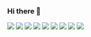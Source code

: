 ### Hi there 👋

<!--
**kaia-dan/kaia-dan** is a ✨ _special_ ✨ repository because its `README.md` (this file) appears on your GitHub profile.

Here are some ideas to get you started:

- 🔭 I’m currently working on ...
- 🌱 I’m currently learning ...
- 👯 I’m looking to collaborate on ...
- 🤔 I’m looking for help with ...
- 💬 Ask me about ...
- 📫 How to reach me: ...
- 😄 Pronouns: ...
- ⚡ Fun fact: ...
-->
<!-- 이름 : 뱃지에 쓸 이름(내용)
색상코드 : # 제외하고 입력 (ex. #FFCA28 -> FFCA28)
로고명 : 아이콘 이름 정확하게 입력
로고색 : 로고의 색깔 (보통 뱃지 배경이 흰색이라면 검은색으로, 그 외에는 흰색으로 설정) -->
<!-- <img src="https://img.shields.io/badge/이름-색상코드?style=flat-square&logo=로고명&logoColor=로고색"/> -->

<!-- HTML -->
<img src="https://img.shields.io/badge/HTML5-E34F26?style=flat-square&logo=HTML5&logoColor=white"/>
<!-- CSS -->
<img src="https://img.shields.io/badge/CSS3-1572B6?style=flat-square&logo=CSS3&logoColor=white"/>
<!-- Sass -->
<img src="https://img.shields.io/badge/Sass-CC6699?style=flat-square&logo=Sass&logoColor=white"/>
<!-- JavaScript -->
<img src="https://img.shields.io/badge/JavaScript-F7DF1E?style=flat-square&logo=JavaScript&logoColor=white"/>
<!-- jQuery -->
<img src="https://img.shields.io/badge/jQuery-0769AD?style=flat-square&logo=jQuery&logoColor=white"/>



<!-- 일러스트 -->
<img src="https://img.shields.io/badge/Illustrator-FF9A00?style=flat-square&logo=Adobe Illustrator&logoColor=white"/>
<!-- 포토샵 -->
<img src="https://img.shields.io/badge/Photoshop-31A8FF?style=flat-square&logo=Adobe Photoshop&logoColor=white"/>
<!-- XD -->
<img src="https://img.shields.io/badge/Adobe XD-FF61F6?style=flat-square&logo=Adobe XD&logoColor=white"/>
<!-- Figma -->
<img src="https://img.shields.io/badge/Figma-F24E1E?style=flat-square&logo=Figma&logoColor=white"/>

